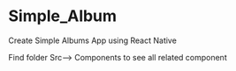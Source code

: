 # Simple_Album
Create Simple Albums App using React Native

Find folder Src--> Components
to see all related component
